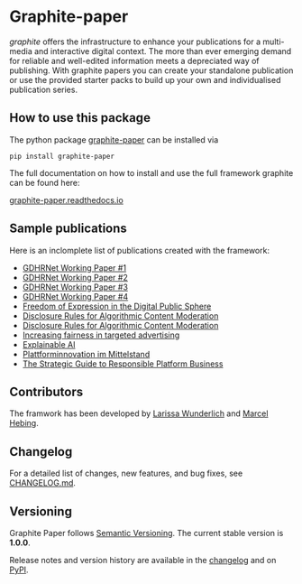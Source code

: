 # Graphite-paper

_graphite_ offers the infrastructure to enhance your publications for a multi-media and interactive digital context. The more than ever emerging demand for reliable and well-edited information meets a depreciated way of publishing. With graphite papers you can create your standalone publication or use the provided starter packs to build up your own and individualised publication series.

## How to use this package

The python package [graphite-paper](https://pypi.org/project/graphite-paper/) can be installed via

```
pip install graphite-paper
```

The full documentation on how to install and use the full framework graphite can be found here:

[graphite-paper.readthedocs.io](https://graphite-paper.readthedocs.io/)

## Sample publications

Here is an inclomplete list of publications created with the framework:

- [GDHRNet Working Paper #1](https://graphite.page/gdhrnet-wp1/)
- [GDHRNet Working Paper #2](https://graphite.page/gdhrnet-wp2)
- [GDHRNet Working Paper #3](https://graphite.page/gdhrnet-wp3)
- [GDHRNet Working Paper #4](https://graphite.page/gdhrnet-wp4)
- [Freedom of Expression in the Digital Public Sphere](https://graphite.page/policy-brief-values/)
- [Disclosure Rules for Algorithmic Content Moderation](https://graphite.page/policy-brief-audits)
- [Disclosure Rules for Algorithmic Content Moderation](https://graphite.page/policy-brief-blackbox/)
- [Increasing fairness in targeted advertising](https://graphite.page/fair-targeted-ads/)
- [Explainable AI](https://graphite.page/explainable-ai-report/)
- [Plattforminnovation im Mittelstand](https://graphite.page/hiig-dapla/)
- [The Strategic Guide to Responsible Platform Business](https://graphite.page/hiig-platformalternatives/)


## Contributors

The framwork has been developed by [Larissa Wunderlich](https://www.larissawunderlich.de/) and [Marcel Hebing](https://www.impactdistillery.com).

## Changelog

For a detailed list of changes, new features, and bug fixes, see [CHANGELOG.md](CHANGELOG.md).

## Versioning

Graphite Paper follows [Semantic Versioning](https://semver.org/spec/v2.0.0.html). The current stable version is **1.0.0**.

Release notes and version history are available in the [changelog](CHANGELOG.md) and on [PyPI](https://pypi.org/project/graphite-paper/).

